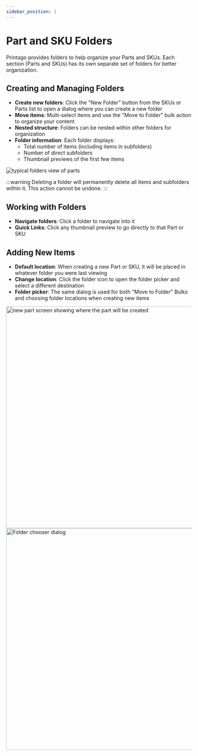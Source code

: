 ```yaml
---
sidebar_position: 1
---
```


# Part and SKU Folders

Printago provides folders to help organize your Parts and SKUs. Each section (Parts and SKUs) has its own separate set of folders for better organization.

## Creating and Managing Folders

- **Create new folders**: Click the "New Folder" button from the SKUs or Parts list to open a dialog where you can create a new folder
- **Move items**: Multi-select items and use the "Move to Folder" bulk action to organize your content
- **Nested structure**: Folders can be nested within other folders for organization
- **Folder information**: Each folder displays:
  - Total number of items (including items in subfolders)
  - Number of direct subfolders
  - Thumbnail previews of the first few items

<div className="margin-left--sm">
    <img src="/img/features/folders1.png" alt="typical folders view of parts" />

:::warning
Deleting a folder will permanently delete all items and subfolders within it. This action cannot be undone.
:::
</div>

## Working with Folders

- **Navigate folders**: Click a folder to navigate into it
- **Quick Links**: Click any thumbnail preview to go directly to that Part or SKU

## Adding New Items
- **Default location**: When creating a new Part or SKU, it will be placed in whatever folder you were last viewing
- **Change location**: Click the folder icon to open the folder picker and select a different destination
- **Folder picker**: The same dialog is used for both "Move to Folder" Bulks and choosing folder locations when creating new items

<div className="margin-left--lg">
        <img src="/img/features/folders3.png" width="600" alt="new part screen showing where the part will be created" />
        <img src="/img/features/folders2.png" width="600" alt="Folder chooser dialog" />
</div>
